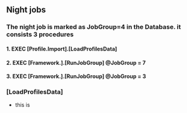 ## Night jobs

### The night job is marked as JobGroup=4 in the Database. it consists 3 procedures
#### 1.   EXEC [Profile.Import].[LoadProfilesData] 
#### 2.   EXEC [Framework.].[RunJobGroup] @JobGroup = 7
#### 3.   EXEC [Framework.].[RunJobGroup] @JobGroup = 3

### [LoadProfilesData]

- this is
